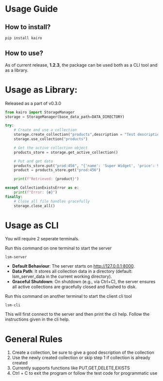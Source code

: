 # Usage Guide

## How to install?
```bash
pip install kairo
```
## How to use?
As of current release, **1.2.3**, the package can be used both as a CLI tool and as a library. 

# Usage as Library:
Released as a part of v0.3.0

```python
from kairo import StorageManager
storage = StorageManager(base_data_path=DATA_DIRECTORY)

try:
    # Create and use a collection
    storage.create_collection("products",description = "Test description")
    storage.use_collection("products")

    # Get the active collection object
    products_store = storage.get_active_collection()

    # Put and get data
    products_store.put("prod:456", "{'name': 'Super Widget', 'price': 99.99}")
    product = products_store.get("prod:456")

    print(f"Retrieved: {product}")

except CollectionExistsError as e:
    print(f"Error: {e}")
finally:
    # Close all file handles gracefully
    storage.close_all()
```

# Usage as CLI
You will require 2 seperate terminals.


Run this command on one terminal to start the server
```
lsm-server
```
* **Default Behaviour**: The server starts on http://127.0.0.1:8000.
* **Data Path**:  It stores all collection data in a directory (default: lsm_server_data in the current working directory).
* **Graceful Shutdown**: On shutdown (e.g., via Ctrl+C), the server ensures all active collections are gracefully closed and flushed to disk.

Run this command on another terminal to start the client cli tool
```
lsm-cli
```
This will first connect to the server and then print the cli help. Follow the instructions given in the cli help.

# General Rules
1. Create a collection, be sure to give a good description of the collection
2. Use the newly created collection or skip step 1 if collection is already created
3. Currently supports functions like PUT,GET,DELETE,EXISTS
4. Ctrl + C to exit the program or follow the test code for programmatic use